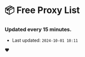 # :package: Free Proxy List
### Updated every 15 minutes.

- Last updated: `2024-10-01 10:11`

:heart:
